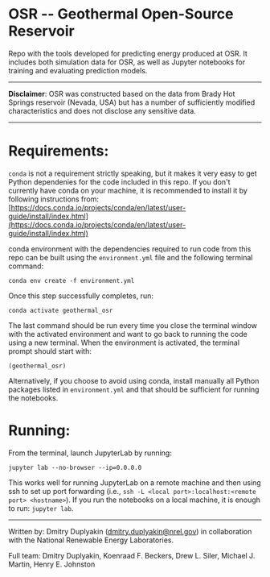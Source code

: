 # OSR -- Geothermal Open-Source Reservoir

Repo with the tools developed for predicting energy produced at OSR. 
It includes both simulation data for OSR, as well as Jupyter notebooks for training and evaluating prediction models.

---------------

**Disclaimer**: OSR was constructed based on the data from Brady Hot Springs reservoir (Nevada, USA) but has a number of sufficiently modified characteristics and does not disclose any sensitive data.

---------------

# Requirements:

`conda` is not a requirement strictly speaking, but it makes it very easy to get Python dependenies for the code included in this repo. If you don't currently have conda on your machine, it is recommended to install it by following instructions from: [https://docs.conda.io/projects/conda/en/latest/user-guide/install/index.html](https://docs.conda.io/projects/conda/en/latest/user-guide/install/index.html) 

conda environment with the dependencies required to run code from this repo can be built using the `environment.yml` file and the following terminal command:

`conda env create -f environment.yml`

Once this step successfully completes, run:

`conda activate geothermal_osr`

The last command should be run every time you close the terminal window with the activated environment and want to go back to running the code using a new terminal. When the environment is activated, the terminal prompt should start with: 

`(geothermal_osr)`

Alternatively, if you choose to avoid using conda, install manually all Python packages listed in `environment.yml` and that should be sufficient for running the notebooks. 

# Running:

From the terminal, launch JupyterLab by running: 

`jupyter lab --no-browser --ip=0.0.0.0`

This works well for running JupyterLab on a remote machine and then using ssh to set up port forwarding (i.e., `ssh -L <local port>:localhost:<remote port> <hostname>`). If you run the notebooks on a local machine, it is enough to run: `jupyter lab`.

-------
Written by: Dmitry Duplyakin (dmitry.duplyakin@nrel.gov) in collaboration with the National Renewable Energy Laboratories.

Full team: Dmitry Duplyakin, Koenraad F. Beckers, Drew L. Siler, Michael J. Martin, Henry E. Johnston

